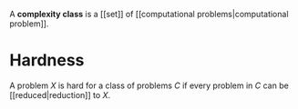 A **complexity class** is a [[set]] of [[computational problems|computational problem]].

# Hardness

A problem $X$ is hard for a class of problems $C$ if every problem in $C$ can be [[reduced|reduction]] to $X$.